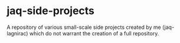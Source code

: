 # jaq-side-projects
A repository of various small-scale side projects created by me (jaq-lagnirac) which do not warrant the creation of a full repository.

<!--py file - A tool to take a config.json file and outputs a template .json file that takes out all of the sensitive information and replaces it with data types.-->
